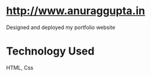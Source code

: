 # http://www.anuraggupta.in
Designed and deployed my portfolio website

# Technology Used
HTML, Css
